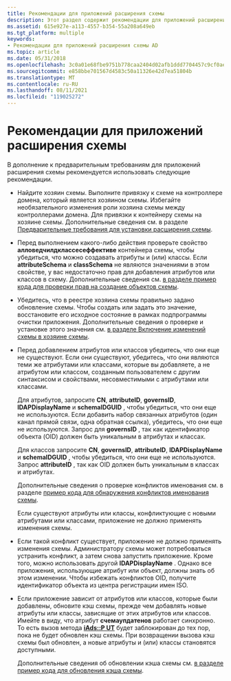 ```yaml
---
title: Рекомендации для приложений расширения схемы
description: Этот раздел содержит рекомендации для приложений расширения схемы.
ms.assetid: 615e927e-a113-4557-b354-55a208a649eb
ms.tgt_platform: multiple
keywords:
- Рекомендации для приложений расширения схемы AD
ms.topic: article
ms.date: 05/31/2018
ms.openlocfilehash: 3c0a01e68fbe9751b778caa2404d02afb1ddd7704457c9cf0aedcc914387ab5f
ms.sourcegitcommit: e858bbe701567d4583c50a11326e42d7ea51804b
ms.translationtype: MT
ms.contentlocale: ru-RU
ms.lasthandoff: 08/11/2021
ms.locfileid: "119025272"
---
```

# <a name="recommendations-for-schema-extension-applications"></a>Рекомендации для приложений расширения схемы

В дополнение к предварительным требованиям для приложений расширения схемы рекомендуется использовать следующие рекомендации.

-   Найдите хозяин схемы. Выполните привязку к схеме на контроллере домена, который является хозяином схемы. Избегайте необязательного изменения роли хозяина схемы между контроллерами домена. Для привязки к контейнеру схемы на хозяине схемы. Дополнительные сведения см. в разделе [Предварительные требования для установки расширения схемы](prerequisites-for-installing-a-schema-extension.md).
-   Перед выполнением какого-либо действия проверьте свойство **алловедчилдклассесеффективе** контейнера схемы, чтобы убедиться, что можно создавать атрибуты и (или) классы. Если **attributeSchema** и **classSchema** не являются значениями в этом свойстве, у вас недостаточно прав для добавления атрибутов или классов в схему. Дополнительные сведения см. [в разделе пример кода для проверки прав на создание объектов схемы](example-code-for-checking-for-rights-to-create-schema-objects.md).
-   Убедитесь, что в реестре хозяина схемы правильно задано обновление схемы. Чтобы создать или задать это значение, восстановите его исходное состояние в рамках подпрограммы очистки приложения. Дополнительные сведения о проверке и установке этого значения см. [в разделе Включение изменений схемы в хозяине схемы](enabling-schema-changes-at-the-schema-master.md).
-   Перед добавлением атрибутов или классов убедитесь, что они еще не существуют. Если они существуют, убедитесь, что они являются теми же атрибутами или классами, которые вы добавляете, а не атрибутом или классом, созданным пользователем с другим синтаксисом и свойствами, несовместимыми с атрибутами или классами.

    Для атрибутов, запросите **CN**, **attributeID**, **governsID**, **lDAPDisplayName** и **schemaIDGUID** , чтобы убедиться, что они еще не используются. Если добавить набор связанных атрибутов (один канал прямой связи, одна обратная ссылка), убедитесь, что они еще не используются. Запрос для **governsID** , так как идентификатор объекта (OID) должен быть уникальным в атрибутах и классах.

    Для классов запросите **CN**, **governsID**, **attributeID**, **lDAPDisplayName** и **schemaIDGUID** , чтобы убедиться, что они еще не используются. Запрос **attributeID** , так как OID должен быть уникальным в классах и атрибутах.

    Дополнительные сведения о проверке конфликтов именования см. в разделе [пример кода для обнаружения конфликтов именования схемы](example-code-for-detecting-schema-naming-collisions.md).

    Если существуют атрибуты или классы, конфликтующие с новыми атрибутами или классами, приложение не должно применять изменения схемы.

-   Если такой конфликт существует, приложение не должно применять изменения схемы. Администратору схемы может потребоваться устранить конфликт, а затем снова запустить приложение. Кроме того, можно использовать другой **lDAPDisplayName** . Однако все приложения, использующие атрибут или объект, должны знать об этом изменении. Чтобы избежать конфликтов OID, получите идентификатор объекта из центра регистрации имен ISO.
-   Если приложение зависит от атрибутов или классов, которые были добавлены, обновите кэш схемы, прежде чем добавлять новые атрибуты или классы, зависящие от этих атрибутов или классов. Имейте в виду, что атрибут **счемаупдатенов** работает синхронно. То есть вызов метода [**iAds::P UT**](/windows/desktop/api/iads/nf-iads-iads-put) будет заблокирован до тех пор, пока не будет обновлен кэш схемы. При возвращении вызова кэш схемы был обновлен, а новые атрибуты и (или) классы становятся доступными.

    Дополнительные сведения об обновлении кэша схемы см. [в разделе пример кода для обновления кэша схемы](example-code-for-updating-the-schema-cache.md).

 

 